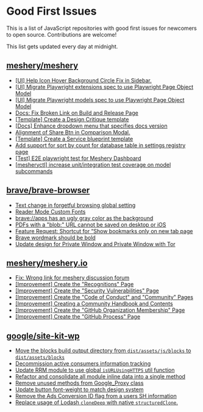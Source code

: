 # Good First Issues

This is a list of JavaScript repositories with good first issues for newcomers to open source. Contributions are welcome!

This list gets updated every day at midnight.

## [meshery/meshery](https://github.com/meshery/meshery)

- [[UI] Help Icon Hover Background Circle Fix in Sidebar.](https://github.com/meshery/meshery/issues/15202)
- [[UI] Migrate Playwright extensions spec to use Playwright Page Object Model](https://github.com/meshery/meshery/issues/15373)
- [[UI] Migrate Playwright models spec to use Playwright Page Object Model](https://github.com/meshery/meshery/issues/15372)
- [Docs: Fix Broken Link on Build and Release Page](https://github.com/meshery/meshery/issues/15326)
- [[Template] Create a Design Critique template](https://github.com/meshery/meshery/issues/12502)
- [[Docs] Enhance dropdown menu that specifies docs version](https://github.com/meshery/meshery/issues/9227)
- [Alignment of Share Btn in Comparison Modal.](https://github.com/meshery/meshery/issues/15173)
- [[Template] Create a Service blueprint template ](https://github.com/meshery/meshery/issues/12497)
- [Add support for sort by count for database table in settings registry page](https://github.com/meshery/meshery/issues/13958)
- [[Test] E2E playwright test for Meshery Dashboard](https://github.com/meshery/meshery/issues/14565)
- [[mesheryctl] increase unit/integration test coverage on model subcommands](https://github.com/meshery/meshery/issues/14042)

## [brave/brave-browser](https://github.com/brave/brave-browser)

- [Text change in forgetful browsing global setting](https://github.com/brave/brave-browser/issues/30163)
- [Reader Mode Custom Fonts](https://github.com/brave/brave-browser/issues/47598)
- [brave://apps has an ugly gray color as the background](https://github.com/brave/brave-browser/issues/25736)
- [PDFs with a "blob:" URL cannot be saved on desktop or iOS](https://github.com/brave/brave-browser/issues/46348)
- [Feature Request: Shortcut for “Show bookmarks only on new tab page](https://github.com/brave/brave-browser/issues/47000)
- [Brave wordmark should be bold](https://github.com/brave/brave-browser/issues/41637)
- [Update design for Private Window and Private Window with Tor](https://github.com/brave/brave-browser/issues/44909)

## [meshery/meshery.io](https://github.com/meshery/meshery.io)

- [Fix: Wrong link for meshery discussion forum](https://github.com/meshery/meshery.io/issues/2292)
- [[Improvement] Create the "Recognitions" Page](https://github.com/meshery/meshery.io/issues/2192)
- [[Improvement] Create the "Security Vulnerabilities" Page](https://github.com/meshery/meshery.io/issues/2194)
- [[Improvement] Create the "Code of Conduct" and "Community" Pages](https://github.com/meshery/meshery.io/issues/2186)
- [[Improvement] Creating a Community Handbook and Contents](https://github.com/meshery/meshery.io/issues/2176)
- [[Improvement] Create the "GitHub Organization Membership" Page](https://github.com/meshery/meshery.io/issues/2197)
- [[Improvement] Create the "GitHub Process" Page](https://github.com/meshery/meshery.io/issues/2195)

## [google/site-kit-wp](https://github.com/google/site-kit-wp)

- [Move the blocks build output directory from `dist/assets/js/blocks` to `dist/assets/blocks`](https://github.com/google/site-kit-wp/issues/10694)
- [Decommission active consumers information tracking](https://github.com/google/site-kit-wp/issues/10189)
- [Update RRM module to use global `isURLUsingHTTPS` util function](https://github.com/google/site-kit-wp/issues/11012)
- [Refactor and consolidate all module inline data into a single method](https://github.com/google/site-kit-wp/issues/10988)
- [Remove unused methods from Google_Proxy class](https://github.com/google/site-kit-wp/issues/11107)
- [Update button font-weight to match design system](https://github.com/google/site-kit-wp/issues/8856)
- [Remove the Ads Conversion ID flag from a users SH information](https://github.com/google/site-kit-wp/issues/9960)
- [Replace usage of Lodash `cloneDeep` with native `structuredClone`.](https://github.com/google/site-kit-wp/issues/6492)

